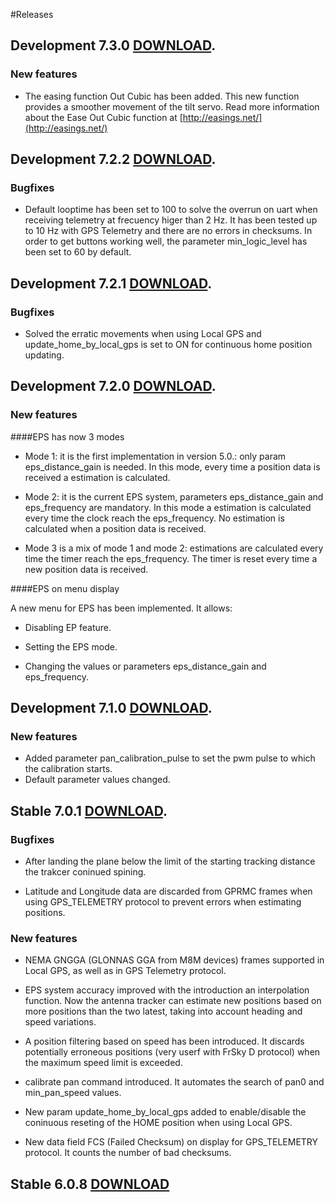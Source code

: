 #Releases

## Development 7.3.0 [DOWNLOAD](https://github.com/raul-ortega/u360gts/blob/master/releases/amv-open360tracker_NAZE-7.3.0.zip).

### New features

* The easing function Out Cubic has been added. This new function provides a smoother movement of the tilt servo. Read more information about the Ease Out Cubic function at [http://easings.net/](http://easings.net/)

## Development 7.2.2 [DOWNLOAD](https://github.com/raul-ortega/u360gts/blob/master/releases/amv-open360tracker_NAZE-7.2.2.zip).

### Bugfixes

* Default looptime has been set to 100 to solve the overrun on uart when receiving telemetry at frecuency higer than 2 Hz. It has been tested up to 10 Hz with GPS Telemetry and there are no errors in checksums. In order to get buttons working well, the parameter min_logic_level has been set to 60 by default.

## Development 7.2.1 [DOWNLOAD](https://github.com/raul-ortega/u360gts/blob/master/releases/amv-open360tracker_NAZE-7.2.1.zip).

### Bugfixes

* Solved the erratic movements when using Local GPS and update_home_by_local_gps is set to ON for continuous home position updating.

## Development 7.2.0 [DOWNLOAD](https://github.com/raul-ortega/u360gts/blob/master/releases/amv-open360tracker_NAZE-7.2.0.zip).

### New features

####EPS has now 3 modes

* Mode 1: it is the first implementation in version 5.0.: only param eps_distance_gain is needed. In this mode, every time a position data is received a estimation is calculated.

* Mode 2: it is the current EPS system, parameters eps_distance_gain and eps_frequency are mandatory. In this mode a estimation is calculated every time the clock reach the eps_frequency. No estimation is calculated when a position data is received.

* Mode 3 is a mix of mode 1 and mode 2: estimations are calculated every time the timer reach the eps_frequency. The timer is reset every time a new position data is received.

####EPS on menu display

A new menu for EPS has been implemented. It allows:

* Disabling EP feature.

* Setting the EPS mode.

* Changing the values or parameters eps_distance_gain and eps_frequency.

## Development 7.1.0 [DOWNLOAD](https://github.com/raul-ortega/u360gts/blob/master/releases/amv-open360tracker_NAZE-7.1.0.zip).

### New features

* Added parameter pan_calibration_pulse to set the pwm pulse to which the calibration starts.
* Default parameter values changed.

## Stable 7.0.1 [DOWNLOAD](https://github.com/raul-ortega/u360gts/blob/master/releases/amv-open360tracker_NAZE-7.0.1.zip).

### Bugfixes

* After landing the plane below the limit of the starting tracking distance the trakcer coninued spining.

* Latitude and Longitude data are discarded from GPRMC frames when using GPS_TELEMETRY protocol to prevent errors when estimating positions.

### New features
	
* NEMA GNGGA (GLONNAS GGA from M8M devices) frames supported in Local GPS, as well as in GPS Telemetry protocol.

* EPS system accuracy improved with the introduction an interpolation function. Now the antenna tracker can estimate new positions based on more positions than the two latest, taking into account heading and speed variations.

* A position filtering based on speed has been introduced. It discards potentially erroneous positions (very userf with FrSky D protocol) when the maximum speed limit is exceeded.

* calibrate pan command introduced. It automates the search of pan0 and min_pan_speed values.

* New param update_home_by_local_gps added to enable/disable the coninuous reseting of the HOME position when using Local GPS.

* New data field FCS (Failed Checksum) on display for GPS_TELEMETRY protocol. It counts the number of bad checksums.

## Stable 6.0.8 [DOWNLOAD](https://github.com/raul-ortega/u360gts/blob/master/releases/amv-open360tracker_NAZE-6.0.8.zip)

